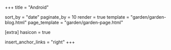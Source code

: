+++
title = "Android"

sort_by = "date"
paginate_by = 10
render = true
template = "garden/garden-blog.html"
page_template = "garden/garden-page.html"

[extra]
hasicon = true

insert_anchor_links = "right"
+++
